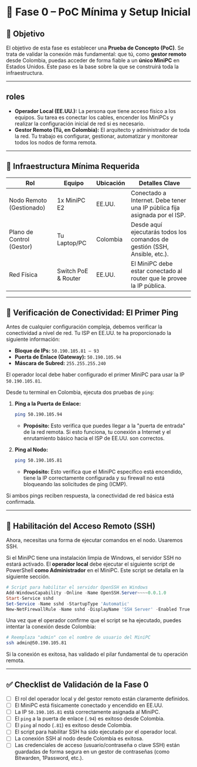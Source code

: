 # 🧪 Fase 0 – PoC Mínima y Setup Inicial

## 🎯 Objetivo
El objetivo de esta fase es establecer una **Prueba de Concepto (PoC)**. Se trata de validar la conexión más fundamental: que tú, como **gestor remoto** desde Colombia, puedas acceder de forma fiable a un **único MiniPC** en Estados Unidos. Este paso es la base sobre la que se construirá toda la infraestructura.

---

##  roles

- **Operador Local (EE.UU.):** La persona que tiene acceso físico a los equipos. Su tarea es conectar los cables, encender los MiniPCs y realizar la configuración inicial de red si es necesario.
- **Gestor Remoto (Tú, en Colombia):** El arquitecto y administrador de toda la red. Tu trabajo es configurar, gestionar, automatizar y monitorear todos los nodos de forma remota.

---

## 🧱 Infraestructura Mínima Requerida

| Rol | Equipo | Ubicación | Detalles Clave |
|-----|--------|-----------|----------|
| Nodo Remoto (Gestionado) | 1x MiniPC E2 | EE.UU. | Conectado a Internet. Debe tener una IP pública fija asignada por el ISP. |
| Plano de Control (Gestor) | Tu Laptop/PC | Colombia | Desde aquí ejecutarás todos los comandos de gestión (SSH, Ansible, etc.). |
| Red Física | Switch PoE & Router | EE.UU. | El MiniPC debe estar conectado al router que le provee la IP pública. |

---

## 📡 Verificación de Conectividad: El Primer Ping

Antes de cualquier configuración compleja, debemos verificar la conectividad a nivel de red. Tu ISP en EE.UU. te ha proporcionado la siguiente información:

- **Bloque de IPs:** `50.190.105.81 – 93`
- **Puerta de Enlace (Gateway):** `50.190.105.94`
- **Máscara de Subred:** `255.255.255.240`

El operador local debe haber configurado el primer MiniPC para usar la IP `50.190.105.81`.

Desde tu terminal en Colombia, ejecuta dos pruebas de `ping`:

1.  **Ping a la Puerta de Enlace:**
    ```bash
    ping 50.190.105.94
    ```
    - **Propósito:** Esto verifica que puedes llegar a la "puerta de entrada" de la red remota. Si esto funciona, tu conexión a Internet y el enrutamiento básico hacia el ISP de EE.UU. son correctos.

2.  **Ping al Nodo:**
    ```bash
    ping 50.190.105.81
    ```
    - **Propósito:** Esto verifica que el MiniPC específico está encendido, tiene la IP correctamente configurada y su firewall no está bloqueando las solicitudes de ping (ICMP).

Si ambos pings reciben respuesta, la conectividad de red básica está confirmada.

---

## 🔑 Habilitación del Acceso Remoto (SSH)

Ahora, necesitas una forma de ejecutar comandos en el nodo. Usaremos SSH.

Si el MiniPC tiene una instalación limpia de Windows, el servidor SSH no estará activado. El **operador local** debe ejecutar el siguiente script de PowerShell **como Administrador** en el MiniPC. Este script se detalla en la siguiente sección.

```powershell
# Script para habilitar el servidor OpenSSH en Windows
Add-WindowsCapability -Online -Name OpenSSH.Server~~~~0.0.1.0
Start-Service sshd
Set-Service -Name sshd -StartupType 'Automatic'
New-NetFirewallRule -Name sshd -DisplayName 'SSH Server' -Enabled True -Direction Inbound -Protocol TCP -Action Allow -LocalPort 22
```

Una vez que el operador confirme que el script se ha ejecutado, puedes intentar la conexión desde Colombia:

```bash
# Reemplaza "admin" con el nombre de usuario del MiniPC
ssh admin@50.190.105.81
```

Si la conexión es exitosa, has validado el pilar fundamental de tu operación remota.

---

## ✅ Checklist de Validación de la Fase 0

- [ ] El rol del operador local y del gestor remoto están claramente definidos.
- [ ] El MiniPC está físicamente conectado y encendido en EE.UU.
- [ ] La IP `50.190.105.81` está correctamente asignada al MiniPC.
- [ ] El `ping` a la puerta de enlace (`.94`) es exitoso desde Colombia.
- [ ] El `ping` al nodo (`.81`) es exitoso desde Colombia.
- [ ] El script para habilitar SSH ha sido ejecutado por el operador local.
- [ ] La conexión SSH al nodo desde Colombia es exitosa.
- [ ] Las credenciales de acceso (usuario/contraseña o clave SSH) están guardadas de forma segura en un gestor de contraseñas (como Bitwarden, 1Password, etc.).